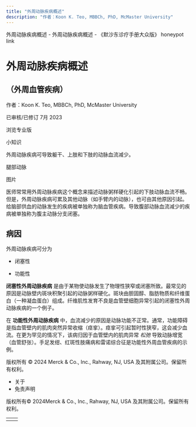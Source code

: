 ```yaml
---
title: "外周动脉疾病概述"
description: "作者：Koon K. Teo, MBBCh, PhD, McMaster University"
---
```


﻿外周动脉疾病概述 \- 外周动脉疾病概述 \- 《默沙东诊疗手册大众版》 honeypot link

# 外周动脉疾病概述

## （外周血管疾病）

作者：Koon K. Teo, MBBCh, PhD, McMaster University

已审核/已修订 7月 2023

浏览专业版

小知识

外周动脉疾病可导致躯干、上肢和下肢的动脉血流减少。

腿部动脉



图片

医师常常用外周动脉疾病这个概念来描述动脉粥样硬化引起的下肢动脉血流不畅。但是，外周动脉疾病可累及其他动脉（如手臂内的动脉），也可由其他原因引起。给脑部供血的动脉发生的疾病被单独称为脑血管疾病。导致腹部动脉血流减少的疾病被单独称为腹主动脉分支闭塞。

## 病因

外周动脉疾病可分为

- 闭塞性

- 功能性


**闭塞性外周动脉疾病** 是由于某物使动脉发生了物理性狭窄或闭塞所致。最常见的原因是动脉壁内斑块积聚引起的动脉粥样硬化。斑块由胆固醇、脂肪物质和纤维蛋白（一种凝血蛋白）组成。纤维肌性发育不良是血管壁细胞异常引起的闭塞性外周动脉疾病的一个例子。

在 **功能性外周动脉疾病** 中，血流减少的原因是动脉功能不正常。通常，功能障碍是指血管壁内的肌肉突然异常收缩（痉挛）。痉挛可引起暂时性狭窄，这会减少血流。在更为罕见的情况下，该病归因于血管壁内的肌肉异常 _松弛_ 导致动脉增宽（血管舒张）。手足发绀、红斑性肢痛病和雷诺综合征是功能性外周血管疾病的示例。



版权所有 © 2024
Merck & Co., Inc., Rahway, NJ, USA 及其附属公司。保留所有权利。

- 关于
- 免责声明

版权所有© 2024Merck & Co., Inc., Rahway, NJ, USA 及其附属公司。保留所有权利。

|     |     |
| --- | --- |
|  |  |